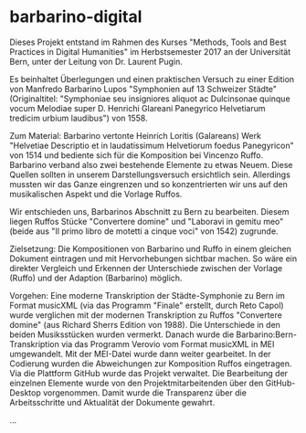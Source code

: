 # barbarino-digital

Dieses Projekt entstand im Rahmen des Kurses "Methods, Tools and Best Practices in Digital Humanities" im Herbstsemester 2017 an der Universität Bern, unter der Leitung von Dr. Laurent Pugin. 

Es beinhaltet Überlegungen und einen praktischen Versuch zu einer Edition von Manfredo Barbarino Lupos "Symphonien auf 13 Schweizer Städte" (Originaltitel: "Symphoniae seu insigniores aliquot ac Dulcinsonae quinque vocum Melodiae super D. Henrichi Glareani Panegyrico Helvetiarum tredicim urbium laudibus") von 1558. 

Zum Material: Barbarino vertonte Heinrich Loritis (Galareans) Werk "Helvetiae Descriptio et in laudatissimum Helvetiorum foedus Panegyricon" von 1514 und bediente sich für die Komposition bei Vincenzo Ruffo. Barbarino verband also zwei bestehende Elemente zu etwas Neuem. Diese Quellen sollten in unserem Darstellungsversuch ersichtlich sein. Allerdings mussten wir das Ganze eingrenzen und so konzentrierten wir uns auf den musikalischen Aspekt und die Vorlage Ruffos.

Wir entschieden uns, Barbarinos Abschnitt zu Bern zu bearbeiten. Diesem liegen Ruffos Stücke "Convertere domine" und "Laboravi in gemitu meo" (beide aus "Il primo libro de motetti a cinque voci" von 1542) zugrunde.

Zielsetzung: 
Die Kompositionen von Barbarino und Ruffo in einem gleichen Dokument eintragen und mit Hervorhebungen sichtbar machen. So wäre ein direkter Vergleich und Erkennen der Unterschiede zwischen der Vorlage (Ruffo) und der Adaption (Barbarino) möglich.

Vorgehen: Eine moderne Transkription der Städte-Symphonie zu Bern im Format musicXML (via das Programm "Finale" erstellt, durch Reto Capol) wurde verglichen mit der modernen Transkription zu Ruffos "Convertere domine" (aus Richard Sherrs Edition von 1988). Die Unterschiede in den beiden Musiksstücken wurden vermerkt. Danach wurde die Barbarino:Bern-Transkription via das Programm Verovio vom Format musicXML in MEI umgewandelt. Mit der MEI-Datei wurde dann weiter gearbeitet. In der Codierung wurden die Abweichungen zur Komposition Ruffos eingetragen. Via die Plattform GitHub wurde das Projekt verwaltet. Die Bearbeitung der einzelnen Elemente wurde von den Projektmitarbeitenden über den GitHub-Desktop vorgenommen. Damit wurde die Transparenz über die Arbeitsschritte und Aktualität der Dokumente gewahrt.

...



